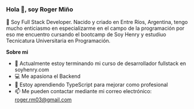 ### Hola 👋, soy Roger Miño

📢 Soy Full Stack Developer. Nacido y criado en Entre Ríos, Argentina, tengo mucho enticiasmo en especializarme en el campo de la programación por eso me encuentro cursando el bootcamp de Soy Henry y estudiuo Tecnicatura Universitaria en Programación.
<!--
**roger077/roger077** is a ✨ _special_ ✨ repository because its `README.md` (this file) appears on your GitHub profile.

Sobre mi

- 🔭 I’m currently working on ...
- 🌱 I’m currently learning ...
- 👯 I’m looking to collaborate on ...
- 🤔 I’m looking for help with ...
- 💬 Ask me about ...
- 📫 How to reach me: ...
- 😄 Pronouns: ...
- ⚡ Fun fact: ...
-->
**Sobre mi**
- 🚀 Actualmente estoy terminando mi curso de desarrollador fullstack en soyhenry.com
- 💻 Me apasiona el Backend
- 🌱 Estoy aprendiendo TypeScript para mejorar como profesional
- 📫 Me pueden contactar mediante mi correo electrónico: roger.rm03@gmail.com
